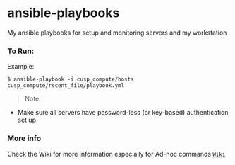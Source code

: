 # ansible-playbooks
My ansible playbooks for setup and monitoring servers and my workstation

### To Run:
Example:
```
$ ansible-playbook -i cusp_compute/hosts cusp_compute/recent_file/playbook.yml
```

> Note:
  - Make sure all servers have password-less (or key-based) authentication set up

### More info
Check the Wiki for more information especially for Ad-hoc commands [`Wiki`](https://github.com/Mohitsharma44/ansible-playbooks/wiki)
